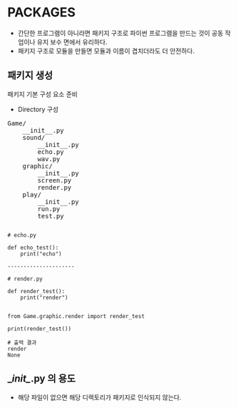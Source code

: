 PACKAGES
=================

- 간단한 프로그램이 아니라면 패키지 구조로 파이썬 프로그램을 만드는 것이 공동 작업이나 유지 보수 면에서 유리하다.
- 패키지 구조로 모듈을 만들면 모듈과 이름이 겹치더라도 더 안전하다.

패키지 생성
------------

패키지 기본 구성 요소 준비

- Directory 구성

<pre>
Game/
    __init__.py
    sound/
        __init__.py
        echo.py
        wav.py
    graphic/
        __init__.py
        screen.py
        render.py
    play/
        __init__.py
        run.py
        test.py
</pre>

<pre><code>
# echo.py

def echo_test():
    print("echo")
    
---------------------

# render.py

def render_test():
    print("render")
</code></pre>

<pre><code>
from Game.graphic.render import render_test

print(render_test())

# 출력 결과
render
None
</code></pre>

\__init\__.py 의 용도
---------------------

- 해당 파일이 없으면 해당 디렉토리가 패키지로 인식되지 않는다.

